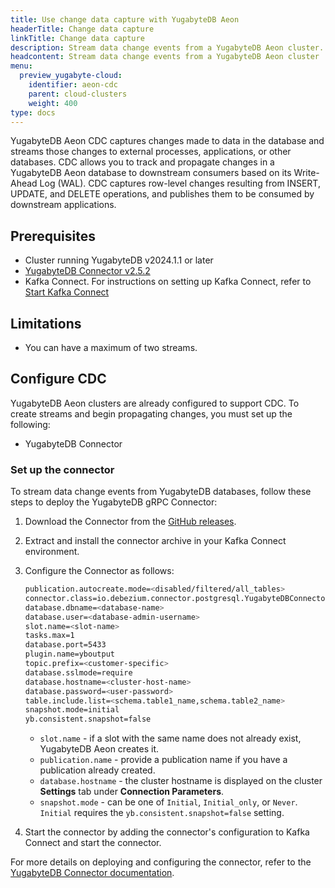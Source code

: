 ```yaml
---
title: Use change data capture with YugabyteDB Aeon
headerTitle: Change data capture
linkTitle: Change data capture
description: Stream data change events from a YugabyteDB Aeon cluster.
headcontent: Stream data change events from a YugabyteDB Aeon cluster
menu:
  preview_yugabyte-cloud:
    identifier: aeon-cdc
    parent: cloud-clusters
    weight: 400
type: docs
---
```


YugabyteDB Aeon CDC captures changes made to data in the database and streams those changes to external processes, applications, or other databases. CDC allows you to track and propagate changes in a YugabyteDB Aeon database to downstream consumers based on its Write-Ahead Log (WAL). CDC captures row-level changes resulting from INSERT, UPDATE, and DELETE operations, and publishes them to be consumed by downstream applications.

## Prerequisites

- Cluster running YugabyteDB v2024.1.1 or later
- [YugabyteDB Connector v2.5.2](https://github.com/yugabyte/debezium/releases/tag/dz.2.5.2.yb.2024.1)
- Kafka Connect. For instructions on setting up Kafka Connect, refer to [Start Kafka Connect](../../../explore/change-data-capture/using-logical-replication/get-started/#start-kafka-connect)

## Limitations

- You can have a maximum of two streams.

## Configure CDC

YugabyteDB Aeon clusters are already configured to support CDC. To create streams and begin propagating changes, you must set up the following:

- YugabyteDB Connector

### Set up the connector

To stream data change events from YugabyteDB databases, follow these steps to deploy the YugabyteDB gRPC Connector:

1. Download the Connector from the [GitHub releases](https://github.com/yugabyte/debezium/releases/tag/dz.2.5.2.yb.2024.1).
1. Extract and install the connector archive in your Kafka Connect environment.
1. Configure the Connector as follows:

    ```sh
    publication.autocreate.mode=<disabled/filtered/all_tables>
    connector.class=io.debezium.connector.postgresql.YugabyteDBConnector
    database.dbname=<database-name> 
    database.user=<database-admin-username>
    slot.name=<slot-name>
    tasks.max=1
    database.port=5433
    plugin.name=yboutput
    topic.prefix=<customer-specific>
    database.sslmode=require
    database.hostname=<cluster-host-name>
    database.password=<user-password>
    table.include.list=<schema.table1_name,schema.table2_name>
    snapshot.mode=initial
    yb.consistent.snapshot=false
    ```

    - `slot.name` - if a slot with the same name does not already exist, YugabyteDB Aeon creates it.
    - `publication.name` - provide a publication name if you have a publication already created.
    - `database.hostname` - the cluster hostname is displayed on the cluster **Settings** tab under **Connection Parameters**.
    - `snapshot.mode` - can be one of `Initial`, `Initial_only`, or `Never`. `Initial` requires the `yb.consistent.snapshot=false` setting.

1. Start the connector by adding the connector's configuration to Kafka Connect and start the connector.

For more details on deploying and configuring the connector, refer to the [YugabyteDB Connector documentation](../../../explore/change-data-capture/using-logical-replication/yugabytedb-connector/).


